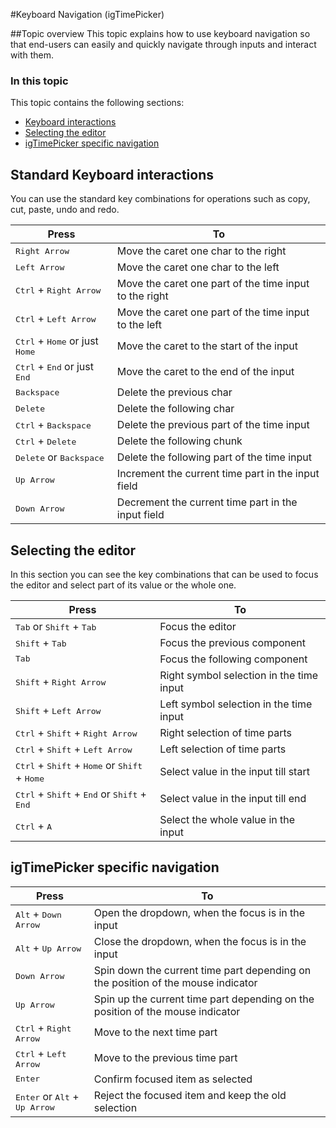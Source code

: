<!--
|metadata|
{
    "fileName": "igtimepicker-keyboard-navigation",
    "controlName": "igEditors",
    "tags": []
}
|metadata|
-->

#Keyboard Navigation (igTimePicker)

##Topic overview
This topic explains how to use keyboard navigation so that end-users can easily and quickly navigate through inputs and interact with them.

### In this topic

This topic contains the following sections:

-   [Keyboard interactions](#skbInteraction)
-   [Selecting the editor](#skbInteraction)
-   [igTimePicker specific navigation](#ddInteraction)


## <a id="skbInteraction"></a>Standard Keyboard interactions

You can use the standard key combinations for operations such as copy, cut, paste, undo and redo.  

Press| To
---|---
<kbd>Right Arrow</kbd>|Move the caret one char to the right
<kbd>Left Arrow</kbd>|Move the caret one char to the left
<kbd>Ctrl</kbd> + <kbd>Right Arrow</kbd>|Move the caret one part of the time input to the right
<kbd>Ctrl</kbd> + <kbd>Left Arrow</kbd>|Move the caret one part of the time input to the left
<kbd>Ctrl</kbd> + <kbd>Home</kbd> or just <kbd>Home</kbd>|Move the caret to the start of the input
<kbd>Ctrl</kbd> + <kbd>End</kbd> or just <kbd>End</kbd>|Move the caret to the end of the input
<kbd>Backspace</kbd>|Delete the previous char
<kbd>Delete</kbd>|Delete the following char
<kbd>Ctrl</kbd> + <kbd>Backspace</kbd>|Delete the previous part of the time input
<kbd>Ctrl</kbd> + <kbd>Delete</kbd>|Delete the following chunk
<kbd>Delete</kbd> or <kbd>Backspace</kbd> | Delete the following part of the time input
<kbd>Up Arrow</kbd>| Increment the current time part in the input field
<kbd>Down Arrow</kbd>| Decrement the current time part in the input field

## <a id="kbInteraction"></a>Selecting the editor

In this section you can see the key combinations that can be used to focus the editor and select part of its value or the whole one.

Press| To
---|---
<kbd>Tab</kbd> or <kbd>Shift</kbd> + <kbd>Tab</kbd>|Focus the editor
<kbd>Shift</kbd> + <kbd>Tab</kbd>|Focus the previous component
<kbd>Tab</kbd>|Focus the following component
<kbd>Shift</kbd> + <kbd>Right Arrow</kbd>|Right symbol selection in the time input
<kbd>Shift</kbd> + <kbd>Left Arrow</kbd>|Left symbol selection in the time input
<kbd>Ctrl</kbd> + <kbd>Shift</kbd> + <kbd>Right Arrow</kbd>|Right selection of time parts
<kbd>Ctrl</kbd> + <kbd>Shift</kbd> + <kbd>Left Arrow</kbd>|Left selection of time parts
<kbd>Ctrl</kbd> + <kbd>Shift</kbd> + <kbd>Home</kbd> or <kbd>Shift</kbd> + <kbd>Home</kbd>|Select value in the input till start
<kbd>Ctrl</kbd> + <kbd>Shift</kbd> + <kbd>End</kbd> or <kbd>Shift</kbd> + <kbd>End</kbd>|Select value in the input till end
<kbd>Ctrl</kbd> + <kbd>A</kbd> |Select the whole value in the input

## <a id="ddInteraction"></a> igTimePicker specific navigation


Press| To
---|---
<kbd>Alt</kbd> + <kbd>Down Arrow</kbd> | Open the dropdown, when the focus is in the input
<kbd>Alt</kbd> + <kbd>Up Arrow</kbd> | Close the dropdown, when the focus is in the input
<kbd>Down Arrow</kbd> | Spin down the current time part depending on the position of the mouse indicator
<kbd>Up Arrow</kbd> | Spin up the current time part depending on the position of the mouse indicator
<kbd>Ctrl</kbd> + <kbd>Right Arrow</kbd> | Move to the next time part
<kbd>Ctrl</kbd> + <kbd>Left Arrow</kbd> | Move to the previous time part
<kbd>Enter</kbd> | Confirm focused item as selected
<kbd>Enter</kbd> or <kbd>Alt</kbd> + <kbd>Up Arrow</kbd>| Reject the focused item and keep the old selection
